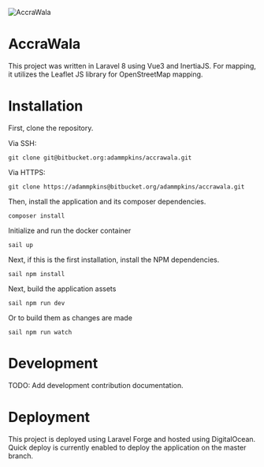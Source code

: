 ![AccraWala](https://preview.accrawala.com/img/aw-logo.jpg)
# AccraWala

This project was written in Laravel 8 using Vue3 and InertiaJS. For mapping, it utilizes the Leaflet JS library for OpenStreetMap mapping.

# Installation
First, clone the repository.

Via SSH:

    git clone git@bitbucket.org:adammpkins/accrawala.git

Via HTTPS:

    git clone https://adammpkins@bitbucket.org/adammpkins/accrawala.git

Then, install the application and its composer dependencies.

    composer install

Initialize and run the docker container

    sail up

Next, if this is the first installation, install the NPM dependencies.

    sail npm install

Next, build the application assets

    sail npm run dev

Or to build them as changes are made


    sail npm run watch


# Development

TODO: Add development contribution documentation.

# Deployment
This project is deployed using Laravel Forge and hosted using DigitalOcean. Quick deploy is currently enabled to deploy the application on the master branch. 
